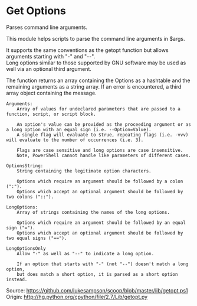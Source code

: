 # Get Options

Parses command line arguments.  

This module helps scripts to parse the command line arguments in $args.  

It supports the same conventions as the getopt function but allows arguments starting with "-" and "--".  
Long options similar to those supported by GNU software may be used as well via an optional third argument.  

The function returns an array containing the Options as a hashtable and the remaining arguments as a string array.  If an error is encountered, a third array object containing the message.  

    Arguments:
        Array of values for undeclared parameters that are passed to a function, script, or script block.

        An option's value can be provided as the proceeding argument or as a long option with an equal sign (i.e. --Option=Value).
        A single flag will evaluate to $true, repeating flags (i.e. -vvv) will evaluate to the number of occurrences (i.e. 3).

        Flags are case sensitive and long options are case insensitive.
        Note, PowerShell cannot handle like parameters of different cases.

    OptionsString:
        String containing the legitimate option characters.

        Options which require an argument should be followed by a colon (":").
        Options which accept an optional argument should be followed by two colons ("::").

    LongOptions:
        Array of strings containing the names of the long options.

        Options which require an argument should be followed by an equal sign ("=").
        Options which accept an optional argument should be followed by two equal signs ("==").

    LongOptionsOnly
        Allow "-" as well as "--" to indicate a long option.

        If an option that starts with "-" (not "--") doesn't match a long option,
        but does match a short option, it is parsed as a short option instead.

Source: https://github.com/lukesampson/scoop/blob/master/lib/getopt.ps1  
Origin: http://hg.python.org/cpython/file/2.7/Lib/getopt.py  
